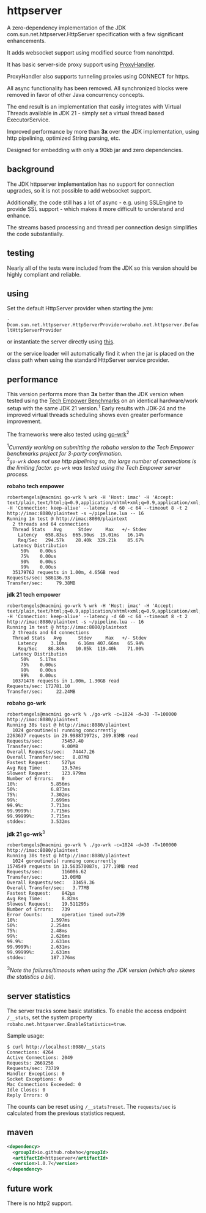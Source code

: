 # httpserver

A zero-dependency implementation of the JDK com.sun.net.httpserver.HttpServer specification with a few significant enhancements.

It adds websocket support using modified source from nanohttpd.

It has basic server-side proxy support using [ProxyHandler](https://github.com/robaho/httpserver/blob/main/src/main/java/robaho/net/httpserver/extras/ProxyHandler.java).

ProxyHandler also supports tunneling proxies using CONNECT for https.

All async functionality has been removed. All synchronized blocks were removed in favor of other Java concurrency concepts.

The end result is an implementation that easily integrates with Virtual Threads available in JDK 21 - simply set a virtual thread based ExecutorService.

Improved performance by more than **3x** over the JDK implementation, using http pipelining, optimized String parsing, etc.

Designed for embedding with only a 90kb jar and zero dependencies.

## background

The JDK httpserver implementation has no support for connection upgrades, so it is not possible to add websocket support.

Additionally, the code still has a lot of async - e.g. using SSLEngine to provide SSL support - which makes it more difficult to understand and enhance.

The streams based processing and thread per connection design simplifies the code substantially.

## testing

Nearly all of the tests were included from the JDK so this version should be highly compliant and reliable.

## using

Set the default HttpServer provider when starting the jvm:

<code>-Dcom.sun.net.httpserver.HttpServerProvider=robaho.net.httpserver.DefaultHttpServerProvider</code>

or instantiate the server directly using [this](https://github.com/robaho/httpserver/blob/main/src/main/java/robaho/net/httpserver/DefaultHttpServerProvider.java#L33).

or the service loader will automatically find it when the jar is placed on the class path when using the standard HttpServer service provider.

## performance

This version performs more than **3x** better than the JDK version when tested using the [Tech Empower Benchmarks](https://github.com/TechEmpower/FrameworkBenchmarks/tree/master/frameworks/Java/httpserver) on an identical hardware/work setup with the same JDK 21 version.<sup>1</sup> Early results with JDK-24 and the improved virtual threads scheduling shows even greater performance improvement.

The frameworks were also tested using [go-wrk](https://github.com/robaho/go-wrk)<sup>2</sup>

<sup>1</sup>_Currently working on submitting the robaho version to the Tech Empower benchmarks project for 3-party confirmation._<br>
<sup>2</sup>_`go-wrk` does not use http pipelining so, the large number of connections is the limiting factor. `go-wrk` was tested using the Tech Empower server process._


**robaho tech empower**
```
robertengels@macmini go-wrk % wrk -H 'Host: imac' -H 'Accept: text/plain,text/html;q=0.9,application/xhtml+xml;q=0.9,application/xml;q=0.8,*/*;q=0.7' -H 'Connection: keep-alive' --latency -d 60 -c 64 --timeout 8 -t 2 http://imac:8080/plaintext -s ~/pipeline.lua -- 16
Running 1m test @ http://imac:8080/plaintext
  2 threads and 64 connections
  Thread Stats   Avg      Stdev     Max   +/- Stdev
    Latency   658.83us  665.90us  19.01ms   16.14%
    Req/Sec   294.57k    28.40k  329.21k    85.67%
  Latency Distribution
     50%    0.00us
     75%    0.00us
     90%    0.00us
     99%    0.00us
  35179762 requests in 1.00m, 4.65GB read
Requests/sec: 586136.93
Transfer/sec:     79.38MB
```

**jdk 21 tech empower**
```
robertengels@macmini go-wrk % wrk -H 'Host: imac' -H 'Accept: text/plain,text/html;q=0.9,application/xhtml+xml;q=0.9,application/xml;q=0.8,*/*;q=0.7' -H 'Connection: keep-alive' --latency -d 60 -c 64 --timeout 8 -t 2 http://imac:8080/plaintext -s ~/pipeline.lua -- 16
Running 1m test @ http://imac:8080/plaintext
  2 threads and 64 connections
  Thread Stats   Avg      Stdev     Max   +/- Stdev
    Latency     3.10ms    6.16ms 407.66ms   65.94%
    Req/Sec    86.84k    10.05k  119.40k    71.00%
  Latency Distribution
     50%    5.17ms
     75%    0.00us
     90%    0.00us
     99%    0.00us
  10371476 requests in 1.00m, 1.30GB read
Requests/sec: 172781.10
Transfer/sec:     22.24MB

```

**robaho go-wrk**
```
robertengels@macmini go-wrk % ./go-wrk -c=1024 -d=30 -T=100000 http://imac:8080/plaintext
Running 30s test @ http://imac:8080/plaintext
  1024 goroutine(s) running concurrently
2263637 requests in 29.998871972s, 269.85MB read
Requests/sec:		75457.40
Transfer/sec:		9.00MB
Overall Requests/sec:	74447.26
Overall Transfer/sec:	8.87MB
Fastest Request:	527µs
Avg Req Time:		13.57ms
Slowest Request:	123.979ms
Number of Errors:	0
10%:			5.856ms
50%:			6.873ms
75%:			7.302ms
99%:			7.699ms
99.9%:			7.713ms
99.9999%:		7.715ms
99.99999%:		7.715ms
stddev:			3.532ms
```

**jdk 21 go-wrk**<sup>3</sup>
```
robertengels@macmini go-wrk % ./go-wrk -c=1024 -d=30 -T=100000 http://imac:8080/plaintext
Running 30s test @ http://imac:8080/plaintext
  1024 goroutine(s) running concurrently
1574549 requests in 13.563570087s, 177.19MB read
Requests/sec:		116086.62
Transfer/sec:		13.06MB
Overall Requests/sec:	33459.36
Overall Transfer/sec:	3.77MB
Fastest Request:	842µs
Avg Req Time:		8.82ms
Slowest Request:	19.511295s
Number of Errors:	739
Error Counts:		operation timed out=739
10%:			1.597ms
50%:			2.254ms
75%:			2.48ms
99%:			2.626ms
99.9%:			2.631ms
99.9999%:		2.631ms
99.99999%:		2.631ms
stddev:			187.376ms
```
<sup>3</sup>_Note the failures/timeouts when using the JDK version (which also skews the statistics a bit)._

## server statistics

The server tracks some basic statistics. To enable the access endpoint `/__stats`, set the system property `robaho.net.httpserver.EnableStatistics=true`.

Sample usage:

```shell
$ curl http://localhost:8080/__stats
Connections: 4264
Active Connections: 2049
Requests: 2669256
Requests/sec: 73719
Handler Exceptions: 0
Socket Exceptions: 0
Mac Connections Exceeded: 0
Idle Closes: 0
Reply Errors: 0
```

The counts can be reset using `/__stats?reset`. The `requests/sec` is calculated from the previous statistics request. 

## maven

```xml
<dependency>
  <groupId>io.github.robaho</groupId>
  <artifactId>httpserver</artifactId>
  <version>1.0.7</version>
</dependency>
```
## future work

There is no http2 support.
